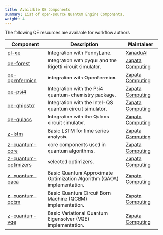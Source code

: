 ```yaml
---
title: Available QE Components 
summary: List of open-source Quantum Engine Components.
weight: 4
---
```


The following QE resources are available for workflow authors:

| Component | Description | Maintainer|
|-----------|-------------|-----------|
|[pl-qe](https://github.com/XanaduAI/pl-qe )| Integration with PennyLane. | [XanaduAI](https://github.com/XanaduAI) |
|[qe-forest](https://github.com/zapatacomputing/qe-forest )| Integration with pyquil and the Rigetti circuit simulator. | [Zapata Computing](https://github.com/zapatacomputing) |
|[qe-openfermion](https://github.com/zapatacomputing/qe-openfermion )| integration with OpenFermion. | [Zapata Computing](https://github.com/zapatacomputing) |
|[qe-psi4](https://github.com/zapatacomputing/ )| Integration with the Psi4 quantum-chemistry package. | [Zapata Computing](https://github.com/zapatacomputing) |
|[qe-qhipster](https://github.com/zapatacomputing/qe-qhipster )| Integration with the Intel-QS quantum circuit simulator. | [Zapata Computing](https://github.com/zapatacomputing) |
|[qe-qulacs](https://github.com/zapatacomputing/qe-qulacs )| Integration with the Qulacs circuit simulator. | [Zapata Computing](https://github.com/zapatacomputing) |
|[z-lstm](https://github.com/zapatacomputing/z-lstm )| Basic LSTM for time series analysis. | [Zapata Computing](https://github.com/zapatacomputing) |
|[z-quantum-core](https://github.com/zapatacomputing/z-quantum-core )| core components used in quantum algorithms. | [Zapata Computing](https://github.com/zapatacomputing) |
|[z-quantum-optimizers](https://github.com/zapatacomputing/z-quantum-optimizers )| selected optimizers. | [Zapata Computing](https://github.com/zapatacomputing) |
|[z-quantum-qaoa](https://github.com/zapatacomputing/z-quantum-qaoa )| Basic Quantum Approximate Optimization Algorithm (QAOA) implementation. | [Zapata Computing](https://github.com/zapatacomputing) |
|[z-quantum-qcbm](https://github.com/zapatacomputing/z-quantum-qcbm )| Basic Quantum Circuit Born Machine (QCBM) implementation. | [Zapata Computing](https://github.com/zapatacomputing) |
|[z-quantum-vqe](https://github.com/zapatacomputing/z-quantum-vqe )| Basic Variational Quantum Eigensolver (VQE) implementation. | [Zapata Computing](https://github.com/zapatacomputing) |